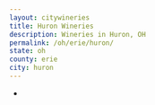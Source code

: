 ```yaml
---
layout: citywineries
title: Huron Wineries
description: Wineries in Huron, OH
permalink: /oh/erie/huron/
state: oh
county: erie
city: huron
---
```

-
